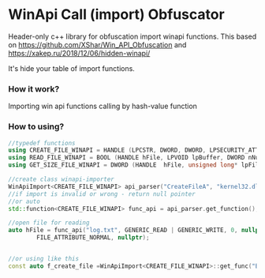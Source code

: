 # WinApi Call (import) Obfuscator
Header-only c++ library for obfuscation import winapi functions.
This based on https://github.com/XShar/Win_API_Obfuscation and https://xakep.ru/2018/12/06/hidden-winapi/

It's hide your table of import functions.


### How it work?

Importing win api functions calling by hash-value function 


### How to using?
```c++
//typedef functions
using CREATE_FILE_WINAPI = HANDLE (LPCSTR, DWORD, DWORD, LPSECURITY_ATTRIBUTES, DWORD, DWORD, HANDLE);
using READ_FILE_WINAPI = BOOL (HANDLE hFile, LPVOID lpBuffer, DWORD nNumberOfBytesToRead, LPDWORD lpNumberOfBytesRead,	LPOVERLAPPED lpOverlapped);
using GET_SIZE_FILE_WINAPI = DWORD (HANDLE  hFile, unsigned long* lpFileSizeHigh);

//create class winapi-importer
WinApiImport<CREATE_FILE_WINAPI> api_parser("CreateFileA", "kernel32.dll");
//if import is invalid or wrong - return null pointer
//or auto
std::function<CREATE_FILE_WINAPI> func_api = api_parser.get_function();

//open file for reading
auto hFile = func_api("log.txt", GENERIC_READ | GENERIC_WRITE, 0, nullptr, OPEN_ALWAYS,
		FILE_ATTRIBUTE_NORMAL, nullptr);


//or using like this
const auto f_create_file =WinApiImport<CREATE_FILE_WINAPI>::get_func("BCryptDecrypt", "bcrypt.dll");        

```
